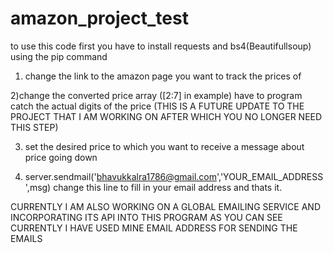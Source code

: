 # amazon_project_test
to use this code first you have to install requests and bs4(Beautifullsoup) using the pip command

1) change the link to the amazon page you want to track the prices of

2)change the converted price array ([2:7]  in example) have to program catch the actual digits of the price
(THIS IS A FUTURE UPDATE TO THE PROJECT THAT I AM WORKING ON AFTER WHICH YOU NO LONGER NEED THIS STEP)

3) set the desired price to which you want to receive a message about price going down

4) server.sendmail('bhavukkalra1786@gmail.com','YOUR_EMAIL_ADDRESS',msg)  change this line to fill in your email address and thats it.

CURRENTLY I AM ALSO WORKING ON A GLOBAL EMAILING SERVICE AND INCORPORATING ITS API INTO THIS PROGRAM AS YOU CAN SEE CURRENTLY I HAVE USED MINE EMAIL ADDRESS FOR SENDING THE EMAILS 

